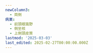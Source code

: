 ```yaml
---
newColumn3:
  - 両側
病巣:
  - 前頭眼窩野
  - 側坐核
  - 上側頭皮質
lastmod: '2025-03-03'
last_edited: 2025-02-27T00:00:00.000Z
---
```



